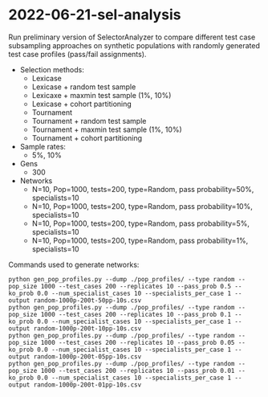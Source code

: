 # 2022-06-21-sel-analysis

Run preliminary version of SelectorAnalyzer to compare different test case subsampling approaches on synthetic populations with randomly generated test case profiles (pass/fail assignments).

- Selection methods:
  - Lexicase
  - Lexicase + random test sample
  - Lexicaxe + maxmin test sample (1%, 10%)
  - Lexicase + cohort partitioning
  - Tournament
  - Tournament + random test sample
  - Tournament + maxmin test sample (1%, 10%)
  - Tournament + cohort partitioning
- Sample rates:
  - 5%, 10%
- Gens
  - 300
- Networks
  - N=10, Pop=1000, tests=200, type=Random, pass probability=50%, specialists=10
  - N=10, Pop=1000, tests=200, type=Random, pass probability=10%, specialists=10
  - N=10, Pop=1000, tests=200, type=Random, pass probability=5%, specialists=10
  - N=10, Pop=1000, tests=200, type=Random, pass probability=1%, specialists=10

Commands used to generate networks:

```
python gen_pop_profiles.py --dump ./pop_profiles/ --type random --pop_size 1000 --test_cases 200 --replicates 10 --pass_prob 0.5 --ko_prob 0.0 --num_specialist_cases 10 --specialists_per_case 1 --output random-1000p-200t-50pp-10s.csv
python gen_pop_profiles.py --dump ./pop_profiles/ --type random --pop_size 1000 --test_cases 200 --replicates 10 --pass_prob 0.1 --ko_prob 0.0 --num_specialist_cases 10 --specialists_per_case 1 --output random-1000p-200t-10pp-10s.csv
python gen_pop_profiles.py --dump ./pop_profiles/ --type random --pop_size 1000 --test_cases 200 --replicates 10 --pass_prob 0.05 --ko_prob 0.0 --num_specialist_cases 10 --specialists_per_case 1 --output random-1000p-200t-05pp-10s.csv
python gen_pop_profiles.py --dump ./pop_profiles/ --type random --pop_size 1000 --test_cases 200 --replicates 10 --pass_prob 0.01 --ko_prob 0.0 --num_specialist_cases 10 --specialists_per_case 1 --output random-1000p-200t-01pp-10s.csv
```
